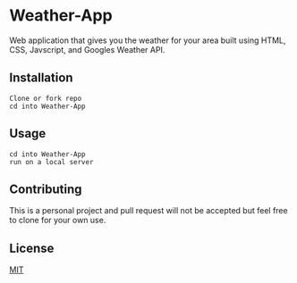 # Weather-App
Web application that gives you the weather for your area built using HTML, CSS, Javscript, and Googles Weather API.
## Installation

```
Clone or fork repo
cd into Weather-App
```

## Usage

```
cd into Weather-App
run on a local server
```

## Contributing

This is a personal project and pull request will not be accepted but feel free to clone for your own use.

## License

[MIT](https://choosealicense.com/licenses/mit/)
